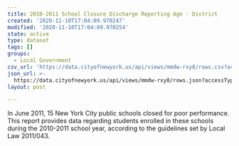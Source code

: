 ```yaml
---
title: 2010-2011 School Closure Discharge Reporting Age - District
created: '2020-11-10T17:04:09.970247'
modified: '2020-11-10T17:04:09.970254'
state: active
type: dataset
tags: []
groups:
  - Local Government
csv_url: 'https://data.cityofnewyork.us/api/views/mmdw-rxy8/rows.csv?accessType=DOWNLOAD'
json_url: >-
  https://data.cityofnewyork.us/api/views/mmdw-rxy8/rows.json?accessType=DOWNLOAD
layout: post

---
```

In June 2011, 15 New York City public schools closed for poor performance.  This report provides data regarding students enrolled in these schools during the 2010-2011 school year, according to the guidelines set by Local Law 2011/043.
